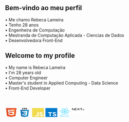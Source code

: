 ## Bem-vindo ao meu perfil

• Me chamo Rebeca Lameira <br>
• Tenho 28 anos <br>
• Engenheira de Computação <br>
• Mestranda de Computação Aplicada - Ciencias de Dados <br> 
• Desenvolvedora Front-End <br>

## Welcome to my profile

• My name is Rebeca Lameira <br>
• I'm 28 years old <br>
• Computer Engineer <br>
• Master's student in Applied Computing - Data Science <br>
• Front-End Developer <br>

##

<div style="diplay:inline_block"> <br>
  <img align="center" height="30" width="40" src="https://raw.githubusercontent.com/devicons/devicon/master/icons/html5/html5-original.svg">
  <img align="center" height="30" width="40" src="https://raw.githubusercontent.com/devicons/devicon/master/icons/css3/css3-original-wordmark.svg">
  <img align="center" height="30" width="40" src="https://raw.githubusercontent.com/devicons/devicon/master/icons/javascript/javascript-plain.svg">
  <img align="center" height="30" width="40" src="https://raw.githubusercontent.com/devicons/devicon/master/icons/typescript/typescript-original.svg">
  <img align="center" height="30" width="40" src="https://raw.githubusercontent.com/devicons/devicon/master/icons/react/react-original-wordmark.svg">
  <img aling="center" height="30" width="40" src="https://raw.githubusercontent.com/devicons/devicon/master/icons/nextjs/nextjs-original-wordmark.svg">
</div>

